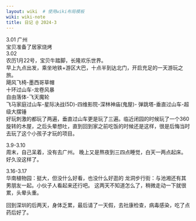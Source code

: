 ```yaml
---
layout: wiki  # 使用wiki布局模板
wiki: wiki-note
title: 日记 @ 2024-3
---
```


3.01 广州  
宝贝准备了居家烧烤  
3.02  
农历1月22号，宝贝牛踏脚，长隆欢乐世界。  
早上九点出发，乘坐地铁+游区大巴，十点半到达北门，开启充足的一天游玩之旅。  
飓风飞椅-墨西哥草帽  
十环过山车-龙卷风暴  
自由落体-飞天魔轮  
飞马家庭过山车-星际决战(5D)-四维影院-深林神庙(鬼屋)-
弹跳塔-垂直过山车-超级大摆锤  
好玩刺激的都玩了两遍，垂直过山车更是玩了三遍。临近闭园的时候玩了一个360旋转的木屋，之后头晕想吐，直到回到家之前吃饭的时候还是这样，很是后悔当时去玩了这个小孩子才玩的项目。

3.9-3.10  
周末，自己呆着，没有去广州。
晚上又是熬夜到三四点睡觉，白天一两点起床。好久没这样了。

3.16-3.17  
华南植物园：挺大，但没什么好看，也没什么好逛的
龙洞步行街：与池湘还有其男朋友一起。小伙子人看起来还行吧。
这两天不知道怎么了，稍微走动一下就很累，头晕头重。

回到深圳的后两天，身体乏累，最后请了一天假，去社康检查，病毒感染，吃了点药后好了。
